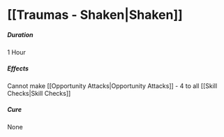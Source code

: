 # [[Traumas - Shaken|Shaken]]
##### Duration
1 Hour
##### Effects
Cannot make [[Opportunity Attacks|Opportunity Attacks]]
\- 4 to all [[Skill Checks|Skill Checks]]
##### Cure
None
